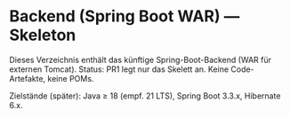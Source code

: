 # Backend (Spring Boot WAR) — Skeleton
Dieses Verzeichnis enthält das künftige Spring-Boot-Backend (WAR für externen Tomcat).
Status: PR1 legt nur das Skelett an. Keine Code-Artefakte, keine POMs.

Zielstände (später): Java ≥ 18 (empf. 21 LTS), Spring Boot 3.3.x, Hibernate 6.x.

